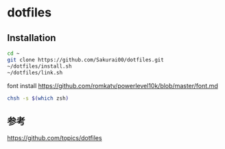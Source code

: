 # dotfiles

## Installation
```bash
cd ~
git clone https://github.com/Sakurai00/dotfiles.git
~/dotfiles/install.sh
~/dotfiles/link.sh
```
font install
https://github.com/romkatv/powerlevel10k/blob/master/font.md
```bash
chsh -s $(which zsh)
```


## 参考
https://github.com/topics/dotfiles
